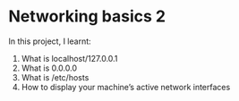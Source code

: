 # Networking basics 2
In this project, I learnt:

1. What is localhost/127.0.0.1
1. What is 0.0.0.0
1. What is /etc/hosts
1. How to display your machine’s active network interfaces
